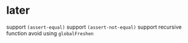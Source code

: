 # later

support `(assert-equal)`
support `(assert-not-equal)`
support recursive function
avoid using `globalFreshen`
